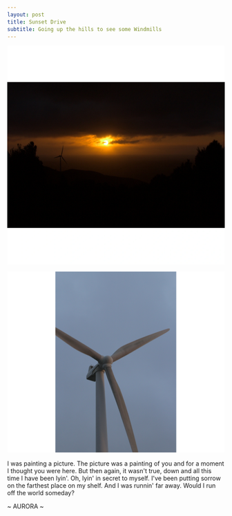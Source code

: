 ```yaml
---
layout: post
title: Sunset Drive
subtitle: Going up the hills to see some Windmills
---
```

![Sunset](/img/2021-09-30-img1.png)

![Windmill](/img/2021-09-30-img2.png)

I was painting a picture. The picture was a painting of you and for a moment I thought you were here. 
But then again, it wasn't true, down and all this time I have been lyin'. Oh, lyin' in secret to myself.
I've been putting sorrow on the farthest place on my shelf. And I was runnin' far away. Would I run off the world someday?

~ AURORA ~


